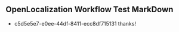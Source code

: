 ## OpenLocalization Workflow Test MarkDown
* c5d5e5e7-e0ee-44df-8411-ecc8df715131 thanks!

<!--HONumber=Aug16_HO3-->


